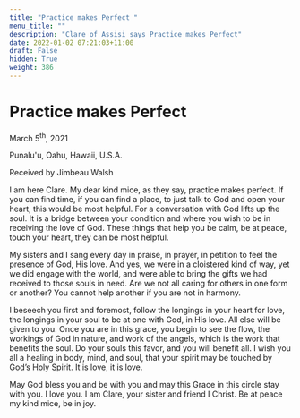 ```yaml
---
title: "Practice makes Perfect "
menu_title: ""
description: "Clare of Assisi says Practice makes Perfect"
date: 2022-01-02 07:21:03+11:00
draft: False
hidden: True
weight: 386
---
```

# Practice makes Perfect 

March 5<sup>th</sup>, 2021 

Punalu'u, Oahu, Hawaii, U.S.A.

Received by Jimbeau Walsh   



I am here Clare. My dear kind mice, as they say, practice makes perfect. If you can find time, if you can find a place, to just talk to God and open your heart, this would be most helpful. For a conversation with God lifts up the soul. It is a bridge between your condition and where you wish to be in receiving the love of God. These things that help you be calm, be at peace, touch your heart, they can be most helpful. 

My sisters and I sang every day in praise, in prayer, in petition to feel the presence of God, His love. And yes, we were in a cloistered kind of way, yet we did engage with the world, and were able to bring the gifts we had received to those souls in need. Are we not all caring for others in one form or another? You cannot help another if you are not in harmony. 
   
I beseech you first and foremost, follow the longings in your heart for love, the longings in your soul to be at one with God, in His love. All else will be given to you. Once you are in this grace, you begin to see the flow, the workings of God in nature, and work of the angels, which is the work that benefits the soul. Do your souls this favor, and you will benefit all. I wish you all a healing in body, mind, and soul, that your spirit may be touched by God’s Holy Spirit. It is love, it is love. 

May God bless you and be with you and may this Grace in this circle stay with you. I love you. I am Clare, your sister and friend I Christ. Be at peace my kind mice, be in joy.